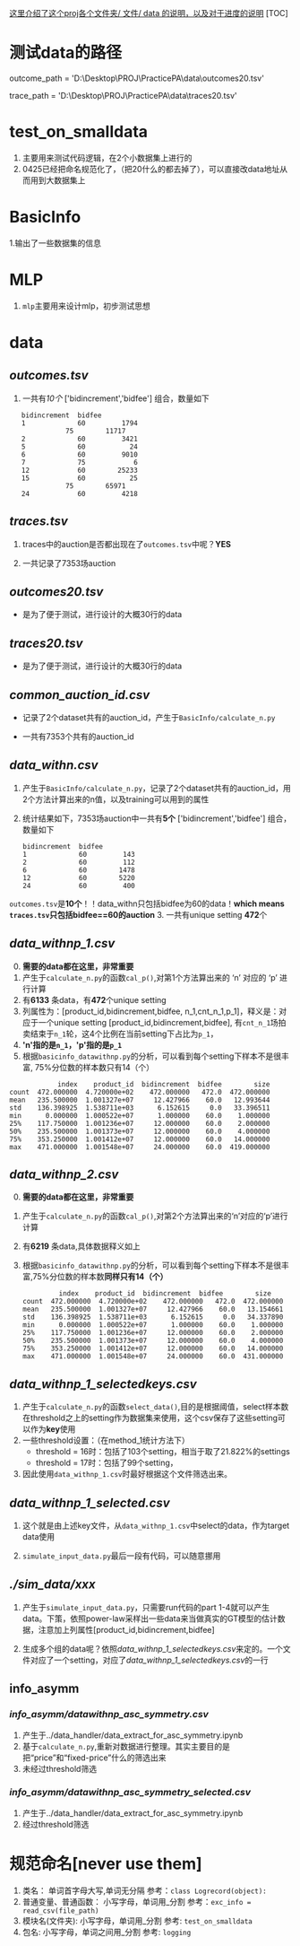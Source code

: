 <u>这里介绍了这个proj各个文件夹/ 文件/ data 的说明，以及对于进度的说明</u>
[TOC]

# 测试data的路径

outcome_path = 'D:\\Desktop\\PROJ\\PracticePA\\data\\outcomes20.tsv'

trace_path = 'D:\\Desktop\\PROJ\\PracticePA\\data\\traces20.tsv'

# test_on_smalldata

1. 主要用来测试代码逻辑，在2个小数据集上进行的
2. 0425已经把命名规范化了，（把20什么的都去掉了），可以直接改data地址从而用到大数据集上

# BasicInfo

1.输出了一些数据集的信息

# MLP

1. `mlp`主要用来设计mlp，初步测试思想

# data

## *outcomes.tsv*

1. 一共有*10个* ['bidincrement','bidfee'] 组合，数量如下 

```angular2html
   bidincrement  bidfee
   1             60         1794
              75        11717
   2             60         3421
   5             60           24
   6             60         9010
   7             75            6
   12            60        25233
   15            60           25
              75        65971
   24            60         4218
```

## *traces.tsv*

1. traces中的auction是否都出现在了`outcomes.tsv`中呢？**YES**

2. 一共记录了7353场auction
   
## *outcomes20.tsv*
- 是为了便于测试，进行设计的大概30行的data
  
## *traces20.tsv*

- 是为了便于测试，进行设计的大概30行的data
  
## *common_auction_id.csv*

- 记录了2个dataset共有的auction_id，产生于`BasicInfo/calculate_n.py`

- 一共有7353个共有的auction_id

## *data_withn.csv*

1. 产生于`BasicInfo/calculate_n.py`，记录了2个dataset共有的auction_id，用2个方法计算出来的n值，以及training可以用到的属性

2. 统计结果如下，7353场auction中一共有**5个** ['bidincrement','bidfee'] 组合，数量如下 
   
   ```angular2html
   bidincrement  bidfee
   1             60         143
   2             60         112
   6             60        1478
   12            60        5220
   24            60         400
   ```

`outcomes.tsv`是**10个**！！data_withn只包括bidfee为60的data！**which means `traces.tsv`只包括bidfee==60的auction**
3. 一共有unique setting **472**个

## *data_withnp_1.csv*

0. **需要的data都在这里，非常重要**
1. 产生于`calculate_n.py`的函数`cal_p()`,对第1个方法算出来的 ‘n’ 对应的 ‘p’ 进行计算
2. 有**6133** 条data，有**472**个unique setting
3. 列属性为：[product_id,bidincrement,bidfee, n_1,cnt_n_1,p_1]，释义是：对应于一个unique setting [product_id,bidincrement,bidfee], 有`cnt_n_1`场拍卖结束于`n_1`轮，这4个比例在当前setting下占比为`p_1`，
4. **'n'指的是`n_1`，'p'指的是`p_1`**
5. 根据`basicinfo_datawithnp.py`的分析，可以看到每个setting下样本不是很丰富, 75%分位数的样本数只有14（个）

```angular2html
            index    product_id  bidincrement  bidfee        size
count  472.000000  4.720000e+02    472.000000   472.0  472.000000
mean   235.500000  1.001327e+07     12.427966    60.0   12.993644
std    136.398925  1.538711e+03      6.152615     0.0   33.396511
min      0.000000  1.000522e+07      1.000000    60.0    1.000000
25%    117.750000  1.001236e+07     12.000000    60.0    2.000000
50%    235.500000  1.001373e+07     12.000000    60.0    4.000000
75%    353.250000  1.001412e+07     12.000000    60.0   14.000000
max    471.000000  1.001548e+07     24.000000    60.0  419.000000
```

## *data_withnp_2.csv*

0. **需要的data都在这里，非常重要**

1. 产生于`calculate_n.py`的函数`cal_p()`,对第2个方法算出来的‘n’对应的‘p’进行计算

2. 有**6219** 条data,具体数据释义如上

3. 根据`basicinfo_datawithnp.py`的分析，可以看到每个setting下样本不是很丰富,75%分位数的样本数**同样只有14（个）**
   
   ```angular2html
            index    product_id  bidincrement  bidfee        size
   count  472.000000  4.720000e+02    472.000000   472.0  472.000000
   mean   235.500000  1.001327e+07     12.427966    60.0   13.154661
   std    136.398925  1.538711e+03      6.152615     0.0   34.337890
   min      0.000000  1.000522e+07      1.000000    60.0    1.000000
   25%    117.750000  1.001236e+07     12.000000    60.0    2.000000
   50%    235.500000  1.001373e+07     12.000000    60.0    4.000000
   75%    353.250000  1.001412e+07     12.000000    60.0   14.000000
   max    471.000000  1.001548e+07     24.000000    60.0  431.000000
   ```

## *data_withnp_1_selectedkeys.csv*

1. 产生于`calculate_n.py`的函数`select_data()`,目的是根据阈值，select样本数在threshold之上的setting作为数据集来使用，这个csv保存了这些setting可以作为**key**使用
2. 一些threshold设置：（在method_1统计方法下）
   - threshold = 16时：包括了103个setting，相当于取了21.822%的settings
   - threshold = 17时：包括了99个setting，
3. 因此使用`data_withnp_1.csv`时最好根据这个文件筛选出来。

## *data_withnp_1_selected.csv*

1. 这个就是由上述key文件，从`data_withnp_1.csv`中select的data，作为target data使用

2. `simulate_input_data.py`最后一段有代码，可以随意挪用

## *./sim_data/xxx*

1. 产生于`simulate_input_data.py`，只需要run代码的part 1-4就可以产生data。下策，依照power-law采样出一些data来当做真实的GT模型的估计数据，注意加上列属性[product_id,bidincrement,bidfee]

2. 生成多个组的data呢？依照*data_withnp_1_selectedkeys.csv*来定的。一个文件对应了一个setting，对应了*data_withnp_1_selectedkeys.csv*的一行

## info_asymm
### *info_asymm/datawithnp_asc_symmetry.csv*
1. 产生于../data_handler/data_extract_for_asc_symmetry.ipynb
2. 基于`calculate_n.py`,重新对数据进行整理。其实主要目的是把“price”和“fixed-price”什么的筛选出来
3. 未经过threshold筛选

### *info_asymm/datawithnp_asc_symmetry_selected.csv*
1. 产生于../data_handler/data_extract_for_asc_symmetry.ipynb
2. 经过threshold筛选

# 规范命名[never use them]

1. 类名： 单词首字母大写,单词无分隔
   参考：`class Logrecord(object):`
2. 普通变量、普通函数： 小写字母，单词用_分割
   参考：`exc_info = read_csv(file_path) `
3. 模块名(文件夹): 小写字母，单词用_分割
   参考: `test_on_smalldata`
4. 包名: 小写字母，单词之间用_分割
   参考: `logging`